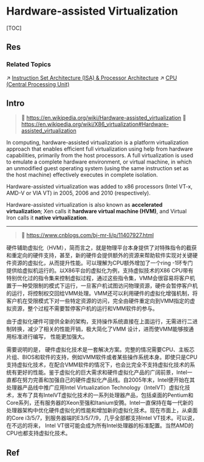 # Hardware-assisted Virtualization

[TOC]



## Res
### Related Topics
↗ [Instruction Set Architecture (ISA) & Processor Architecture](../../../../🔑%20CS%20Core/👷🏾‍♂️%20Computer%20(Host)%20System/Computer%20Architecture/Instruction%20Set%20Architecture%20(ISA)%20&%20Processor%20Architecture/Instruction%20Set%20Architecture%20(ISA)%20&%20Processor%20Architecture.md)
↗ [CPU (Central Processing Unit)](../../../../🔑%20CS%20Core/👷🏾‍♂️%20Computer%20(Host)%20System/Computer%20Architecture/Computer%20Microarchitectures%20(Computer%20Organization)%20&%20von%20Neumann%20Model/🚦%20Computer%20Processors%20&%20Logic%20Chips/📌%20Microprocessors%20Unit%20(MPU)/CPU%20(Central%20Processing%20Unit)/CPU%20(Central%20Processing%20Unit).md)



## Intro
> 🔗 https://en.wikipedia.org/wiki/Hardware-assisted_virtualization
> 🔗 https://en.wikipedia.org/wiki/X86_virtualization#Hardware-assisted_virtualization

In computing, hardware-assisted virtualization is a platform virtualization approach that enables efficient full virtualization using help from hardware capabilities, primarily from the host processors. A full virtualization is used to emulate a complete hardware environment, or virtual machine, in which an unmodified guest operating system (using the same instruction set as the host machine) effectively executes in complete isolation. 

Hardware-assisted virtualization was added to x86 processors (Intel VT-x, AMD-V or VIA VT) in 2005, 2006 and 2010 (respectively).

Hardware-assisted virtualization is also known as **accelerated virtualization**; Xen calls it **hardware virtual machine (HVM)**, and Virtual Iron calls it **native virtualization**.

---
> 📎 https://www.cnblogs.com/bj-mr-li/p/11407927.html

硬件辅助虚拟化（HVM），简而言之，就是物理平台本身提供了对特殊指令的截获和重定向的硬件支持，甚至，新的硬件会提供额外的资源来帮助软件实现对关键硬件资源的虚拟化，从而提升性能。可以理解为CPU额外增加了一个ring -1环专门提供给虚拟机运行的。以X86平台的虚拟化为例，支持虚拟技术的X86 CPU带有特别优化过的指令集来控制虚拟过程，通过这些指令集，VMM会很容易将客户机置于一种受限制的模式下运行，一旦客户机试图访问物理资源，硬件会暂停客户机的运行，将控制权交回给VMM处理。VMM还可以利用硬件的虚拟化增强机制，将客户机在受限模式下对一些特定资源的访问，完全由硬件重定向到VMM指定的虚拟资源，整个过程不需要暂停客户机的运行和VMM软件的参与。

由于虚拟化硬件可提供全新的架构，支持操作系统直接在上面运行，无需进行二进制转换，减少了相关的性能开销，极大简化了VMM 设计，进而使VMM能够按通用标准进行编写， 性能更加强大。

需要说明的是， 硬件虚拟化技术是一套解决方案。完整的情况需要CPU、主板芯片组、BIOS和软件的支持，例如VMM软件或者某些操作系统本身。即使只是CPU支持虚拟化技术，在配合VMM软件的情况下，也会比完全不支持虚拟化技术的系统有更好的性能。鉴于虚拟化的巨大需求和硬件虚拟化产品的广阔前景，Intel一直都在努力完善和加强自己的硬件虚拟化产品线。自2005年末，Intel便开始在其处理器产品线中推广应用Intel Virtualization Technology（IntelVT）虚拟化技术，发布了具有IntelVT虚拟化技术的一系列处理器产品，包括桌面的Pentium和Core系列，还有服务器的Xeon至强和Itanium安腾。Intel一直保持在每一代新的处理器架构中优化硬件虚拟化的性能和增加新的虚拟化技术。现在市面上，从桌面的Core i3/5/7，到服务器端的E3/5/7/9，几乎全部都支持Intel VT技术。可以说， 在不远的将来， Intel VT很可能会成为所有Intel处理器的标准配置。当然AMD的CPU也都支持虚拟化技术。


## Ref
